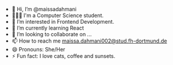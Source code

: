 - 👋 Hi, I’m @maissadahmani
- 👩🏻‍💻 I'm a Computer Science student.
- 👀 I’m interested in Frontend Development.
- 🌱 I’m currently learning React
- 💞️ I’m looking to collaborate on ...
- 📫 How to reach me maissa.dahmani002@stud.fh-dortmund.de
- 😄 Pronouns: She/Her
- ⚡ Fun fact: I love cats, coffee and sunsets.

<!---
maissadahmani/maissadahmani is a ✨ special ✨ repository because its `README.md` (this file) appears on your GitHub profile.
You can click the Preview link to take a look at your changes.
--->
